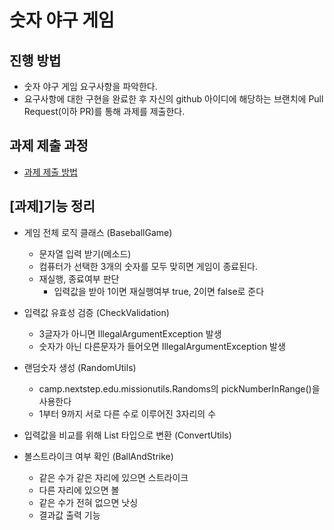 # 숫자 야구 게임
## 진행 방법
* 숫자 야구 게임 요구사항을 파악한다.
* 요구사항에 대한 구현을 완료한 후 자신의 github 아이디에 해당하는 브랜치에 Pull Request(이하 PR)를 통해 과제를 제출한다.

## 과제 제출 과정
* [과제 제출 방법](https://github.com/next-step/nextstep-docs/tree/master/precourse)

## [과제]기능 정리
* 게임 전체 로직 클래스 (BaseballGame)
  - 문자열 입력 받기(메소드)
  - 컴퓨터가 선택한 3개의 숫자를 모두 맞히면 게임이 종료된다.
  - 재실행, 종료여부 판단
    - 입력값을 받아 1이면 재실행여부 true, 2이면 false로 준다


* 입력값 유효성 검증 (CheckValidation)
  - 3글자가 아니면 IllegalArgumentException 발생
  - 숫자가 아닌 다른문자가 들어오면 IllegalArgumentException 발생


* 랜덤숫자 생성 (RandomUtils)
  - camp.nextstep.edu.missionutils.Randoms의 pickNumberInRange()을 사용한다
  - 1부터 9까지 서로 다른 수로 이루어진 3자리의 수


* 입력값을 비교를 위해 List 타입으로 변환 (ConvertUtils)


* 볼스트라이크 여부 확인 (BallAndStrike)
  - 같은 수가 같은 자리에 있으면 스트라이크
  - 다른 자리에 있으면 볼 
  - 같은 수가 전혀 없으면 낫싱
  - 결과값 출력 기능 
  


